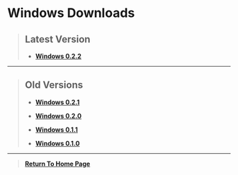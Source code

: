 # Windows Downloads

> ## Latest Version
>
> - [**Windows 0.2.2**](https://github.com/NoahRobichaux/Robichaux_Breakout/releases/tag/v0.2.2)

***

> ## Old Versions
> 
> - [**Windows 0.2.1**](https://github.com/NoahRobichaux/Robichaux_Breakout/releases/tag/v0.2.1)
> 
> - [**Windows 0.2.0**](https://github.com/NoahRobichaux/Robichaux_Breakout/releases/tag/v0.2.0)
> 
> - [**Windows 0.1.1**](https://github.com/NoahRobichaux/Robichaux_Breakout/releases/tag/v0.1.1)
> 
> - [**Windows 0.1.0**](https://github.com/NoahRobichaux/Robichaux_Breakout/releases/tag/v0.1.0)

***

> [**Return To Home Page**](https://noahrobichaux.github.io/Robichaux_Breakout)
